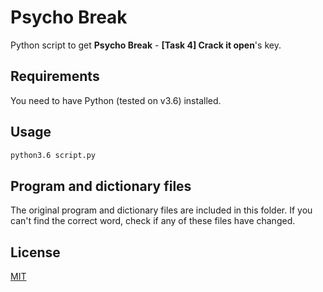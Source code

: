 # Psycho Break
Python script to get **Psycho Break** - **[Task 4] Crack it open**'s key.

## Requirements
You need to have Python (tested on v3.6) installed.

## Usage
```bash
python3.6 script.py
```

## Program and dictionary files
The original program and dictionary files are included in this folder. If you can't find the correct word, check if any of these files have changed.

## License
[MIT](https://choosealicense.com/licenses/mit/)